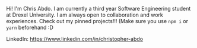 Hi! I'm Chris Abdo. I am currently a third year Software Engineering student at Drexel University.
I am always open to collaboration and work experiences.
Check out my pinned projects!!! (Make sure you use `npm i` or `yarn` beforehand :D

LinkedIn: https://www.linkedin.com/in/christopher-abdo
